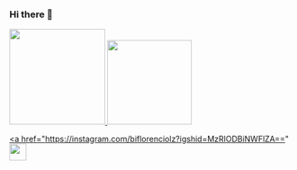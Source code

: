 ### Hi there 👋

<div>
  <a href="[https://github.com/BiancaF16](https://github.com/BiancaF16)"> 
  <img height="170em" src="https://github-readme-stats.vercel.app/api?username=BiancaF16&show_icons=true&theme=dracula&include_all_commits=true&count_private=true"/>
  <img height="150em" src="https://github-readme-stats.vercel.app/api/top-langs/?username=BiancaF16&layout=compact&langs_count=16&theme=dracula"/>
</div>
  
 <a href="https://instagram.com/biflorenciolz?igshid=MzRlODBiNWFlZA==" <img height="30em" src="[https://img.shields.io/badge/Gmail-D14836?style=for-the-badge&logo=gmail&logoColor=white](https://img.shields.io/badge/Instagram-E4405F?style=for-the-badge&logo=instagram&logoColor=white)"/>

